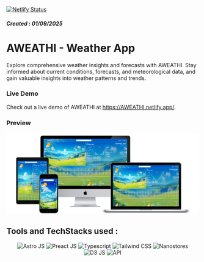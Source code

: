 [![Netlify Status](https://api.netlify.com/api/v1/badges/549e2ddd-1d58-4f2a-89b3-b5e066bb9f0d/deploy-status)](https://app.netlify.com/sites/AWEATHI/deploys)
##### Created : 01/09/2025

# AWEATHI - Weather App
Explore comprehensive weather insights and forecasts with AWEATHI. Stay informed about current conditions, forecasts, and meteorological data, and gain valuable insights into weather patterns and trends.

### Live Demo

Check out a live demo of AWEATHI at https://AWEATHI.netlify.app/.

### Preview
![Portfolio Preview](public/Mockup_Preview.png)

## Tools and TechStacks used :

<div align="center">
      <img
        alt="Astro JS"
        title="Astro JS"
        width="40px"
        src="https://raw.githubusercontent.com/theavitw/theavitw.github.io/main/icons/astrojs.svg"
      />
      <img
        alt="Preact JS"
        title="Preact JS"
        width="40px"
        src="https://raw.githubusercontent.com/theavitw/theavitw.github.io/main/icons/preactjs.svg"
      />
      <img 
        alt="Typescript" 
        title="Typescript" 
        width="40px"
        src="https://raw.githubusercontent.com/theavitw/theavitw.github.io/main/icons/typescript.svg" 
      />
      <img 
        alt="Tailwind CSS" 
        title="Tailwind CSS" 
        width="40px"
        src="https://raw.githubusercontent.com/theavitw/theavitw.github.io/main/icons/tailwind.svg" 
      />
      <img 
        alt="Nanostores" 
        title="Nanostores" 
        width="40px"
        src="https://raw.githubusercontent.com/theavitw/theavitw.github.io/main/icons/nanostores.svg" 
      />
      <img 
        alt="D3 JS" 
        title="D3 JS" 
        width="40px"
        src="https://raw.githubusercontent.com/theavitw/theavitw.github.io/main/icons/d3js.svg" 
      />
      <img 
        alt="API" 
        title="API" 
        width="40px"
        src="https://raw.githubusercontent.com/theavitw/theavitw.github.io/main/icons/database.svg" 
      />
</div>
